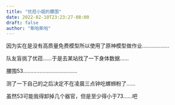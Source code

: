 ```yaml
---
title: "优菈小姐的腰围"
date: 2022-02-10T23:23:27-08:00
draft: false
author: "斯哈斯哈"
---
```


因为实在是没有高质量免费模型所以使用了原神模型做作业………………

队友盲挑了优菈……于是去某站找了一下身体数据……

腰围53………………………………


测了一下自己的之后决定不在凌晨三点钟吃螺蛳粉了……

虽然53可能我得卸掉几个器官，但是至少得小于73……吧